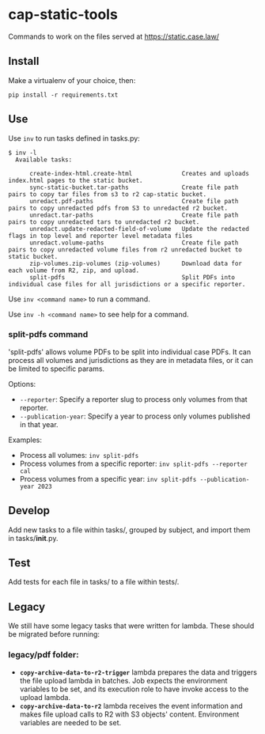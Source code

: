 # cap-static-tools

Commands to work on the files served at https://static.case.law/

## Install

Make a virtualenv of your choice, then:

    pip install -r requirements.txt

## Use

Use `inv` to run tasks defined in tasks.py:

    $ inv -l
      Available tasks:
        
          create-index-html.create-html              Creates and uploads index.html pages to the static bucket.
          sync-static-bucket.tar-paths               Create file path pairs to copy tar files from s3 to r2 cap-static bucket.
          unredact.pdf-paths                         Create file path pairs to copy unredacted pdfs from S3 to unredacted r2 bucket.
          unredact.tar-paths                         Create file path pairs to copy unredacted tars to unredacted r2 bucket.
          unredact.update-redacted-field-of-volume   Update the redacted flags in top level and reporter level metadata files
          unredact.volume-paths                      Create file path pairs to copy unredacted volume files from r2 unredacted bucket to static bucket.
          zip-volumes.zip-volumes (zip-volumes)      Download data for each volume from R2, zip, and upload.
          split-pdfs                                 Split PDFs into individual case files for all jurisdictions or a specific reporter.

Use `inv <command name>` to run a command.

Use `inv -h <command name>` to see help for a command.

### split-pdfs command

'split-pdfs' allows volume PDFs to be split into individual case PDFs. It can
process all volumes and jurisdictions as they are in metadata files, or it can
be limited to specific params.

Options:

- `--reporter`: Specify a reporter slug to process only volumes from that
  reporter.
- `--publication-year`: Specify a year to process only volumes published in that
  year.

Examples:

- Process all volumes: `inv split-pdfs`
- Process volumes from a specific reporter: `inv split-pdfs --reporter cal`
- Process volumes from a specific year: `inv split-pdfs --publication-year 2023`

## Develop

Add new tasks to a file within tasks/, grouped by subject, and import them in
tasks/**init**.py.

## Test

Add tests for each file in tasks/ to a file within tests/.

## Legacy

We still have some legacy tasks that were written for lambda. These should be
migrated before running:

### legacy/pdf folder:

- **`copy-archive-data-to-r2-trigger`** lambda prepares the data and triggers
  the file upload lambda in batches. Job expects the environment variables to be
  set, and its execution role to have invoke access to the upload lambda.
- **`copy-archive-data-to-r2`** lambda receives the event information and makes
  file upload calls to R2 with S3 objects' content. Environment variables are
  needed to be set.
